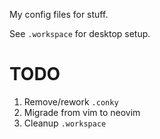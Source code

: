My config files for stuff.

See `.workspace` for desktop setup.

# TODO

1. Remove/rework `.conky`
2. Migrade from vim to neovim
3. Cleanup `.workspace`
